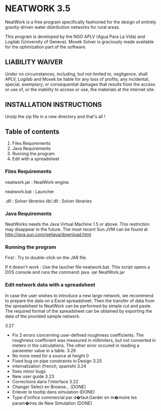# NEATWORK 3.5

NeatWork is a free program specifically fashioned for the design of
entirely gravity-driven water distribution networks for rural areas.

This program is developed by the NGO APLV (Agua Para La Vida) and
Logilab (University of Geneva). Mosek Solver is graciously made
available for the optimization part of the software.

## LIABILITY WAIVER

Under no circumstances, including, but not limited to, negligence, 
shall APLV, Logilab and Mosek be liable for any loss of profits; any 
incidental, special, exemplary, or consequential damages that results
from the access or use of, or the inability to access or use, the
materials at the internet site.


## INSTALLATION INSTRUCTIONS

Unzip the zip file in a new directory and that's all !


## Table of contents

1. Files Requirements
2. Java Requirements 
3. Running the program 
4. Edit with a spreadsheet

### Files Requirements

neatwork.jar : NeatWork engine.

neatwork.bat : Launcher

*.dll	: Solver libraries
lib/*.dll      : Solver libraries

### Java Requirements

NeatWorks needs the Java Virtual Machine 1.5 or above.
This restriction may disappear in the future.
The most recent Sun JVM can be found at
http://java.sun.com/getjava/download.html


### Running the program

First : Try to double-click on the JAR file.

If it doesn't work : Use the laucher file neatwork.bat. This script
opens a DOS console and runs the command: java -jar NeatWork.jar


### Edit network data with a spreadsheet

In case the user wishes to introduce a new large network, we recommend  
to prepare the data on a Excel spreadsheet. Then the transfer of data from
the spreadsheet to NeatWork can be performed by simple cut and paste.
The required format of the spreadsheet can be obtained by exporting
the data of the provided sample network. 

3.27
- Fix 2 errors concerning user-defined roughness coefficients. The roughness coefficient was measured in millimiters, but not converted in meters in the calculations. The other error occured in reading a parameter value in a table.
3.26
- No more need for a source at height 0
- Fixed bug on pipe constraints in Design
3.25
- internalization (french, spanish)
3.24
- fixes minor bugs
- New user guide
3.23
- Corrections dans l'interface
3.22
- Changer Select en Browse... (DONE)
- Enlever le tooltip dans simulation (DONE)
- Type d'orifice commercial par d�faut.Garder en m�moire les param�tres de New Simulation (DONE)

